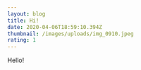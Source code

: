 ```yaml
---
layout: blog
title: Hi!
date: 2020-04-06T18:59:10.394Z
thumbnail: /images/uploads/img_0910.jpeg
rating: 1
---
```

Hello!